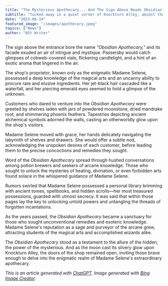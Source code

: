 ```yaml
---
title: "The Mysterious Apothecary... And The Sign Above Reads Obsidian Apothecary"
subtitle: "Tucked away in a quiet corner of Knockturn Alley, amidst the shadows and whispers, stood a shop that held the secrets of forgotten potions and arcane ingredients."
date: "2023-06-14"
featured_image: "/images/apothecary.jpeg"
topics: ["News"]
author: "NSt Writer"
---
```


The sign above the entrance bore the name _"Obsidian Apothecary,"_ and its facade exuded an air of intrigue and mystique. Passersby would catch glimpses of cobweb-covered vials, flickering candlelight, and a hint of an exotic aroma that lingered in the air.

The shop's proprietor, known only as the enigmatic Madame Selene, possessed a deep knowledge of the magical arts and an uncanny ability to procure rare and elusive ingredients. Her jet-black hair cascaded like a waterfall, and her piercing emerald eyes seemed to hold a glimpse of the unknown.

Customers who dared to venture into the _Obsidian Apothecary_ were greeted by shelves laden with jars of powdered moonstone, dried mandrake root, and shimmering phoenix feathers. Tapestries depicting ancient alchemical symbols adorned the walls, casting an otherworldly glow upon the shop's visitors.

Madame Selene moved with grace, her hands delicately navigating the labyrinth of shelves and drawers. She would offer a subtle nod, acknowledging the unspoken desires of each customer, before leading them to the precise concoctions and remedies they sought.

Word of the _Obsidian Apothecary_ spread through hushed conversations among potion brewers and seekers of arcane knowledge. Those who sought to unlock the mysteries of healing, divination, or even forbidden arts found solace in the whispered guidance of Madame Selene.

Rumors swirled that Madame Selene possessed a personal library brimming with ancient tomes, spellbooks, and hidden scrolls—her most treasured possessions, guarded with utmost secrecy. It was said that within those pages lay the key to unlocking untold powers and untangling the threads of forgotten incantations.

As the years passed, the _Obsidian Apothecary_ became a sanctuary for those who sought unconventional remedies and esoteric knowledge. Madame Selene's reputation as a sage and purveyor of the arcane grew, attracting students of the magical arts and accomplished wizards alike.

The _Obsidian Apothecary_ stood as a testament to the allure of the hidden, the power of the mysterious. And as the moon cast its silvery glow upon Knockturn Alley, the doors of the shop remained open, inviting those brave enough to delve into the enigmatic realm of Madame Selene's extraordinary apothecary.

_This is an article generated with [ChatGPT](https://chat.openai.com/). Image generated with [Bing Image Creator](https://www.bing.com/create)._
